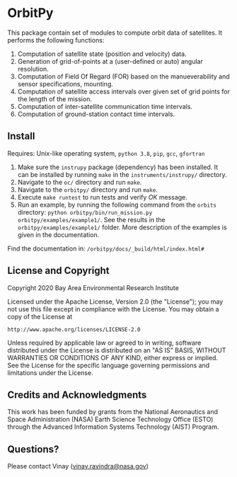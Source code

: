 # OrbitPy

This package contain set of modules to compute orbit data of satellites. It performs the following functions:

1. Computation of satellite state (position and velocity) data.
2. Generation of grid-of-points at a (user-defined or auto) angular resolution.
3. Computation of Field Of Regard (FOR) based on the manueverability and sensor specifications, mounting.
4. Computation of satellite access intervals over given set of grid points for the length of the mission. 
5. Computation of inter-satellite communication time intervals.
6. Computation of ground-station contact time intervals.

## Install

Requires: Unix-like operating system, `python 3.8`, `pip`, `gcc`, `gfortran`

1. Make sure the `instrupy` package (dependency) has been installed. It can be installed by running `make` in the `instruments/instrupy/` directory.
2. Navigate to the `oc/` directory and run `make`. 
3. Navigate to the `orbitpy/` directory and run `make`.
4. Execute `make runtest` to run tests and verify *OK* message.
5. Run an example, by running the following command from the `orbits` directory: `python orbitpy/bin/run_mission.py orbitpy/examples/example1/`.
   See the results in the `orbitpy/examples/example1/` folder. More description of the examples is given in the documentation.

Find the documentation in: `/orbitpy/docs/_build/html/index.html#`

## License and Copyright

Copyright 2020 Bay Area Environmental Research Institute

Licensed under the Apache License, Version 2.0 (the "License");
you may not use this file except in compliance with the License.
You may obtain a copy of the License at

    http://www.apache.org/licenses/LICENSE-2.0

Unless required by applicable law or agreed to in writing, software
distributed under the License is distributed on an "AS IS" BASIS,
WITHOUT WARRANTIES OR CONDITIONS OF ANY KIND, either express or implied.
See the License for the specific language governing permissions and
limitations under the License.

## Credits and Acknowledgments

This work has been funded by grants from the National Aeronautics and Space Administration (NASA) Earth Science Technology Office (ESTO) through the Advanced Information Systems Technology (AIST) Program.

## Questions?

Please contact Vinay (vinay.ravindra@nasa.gov)
